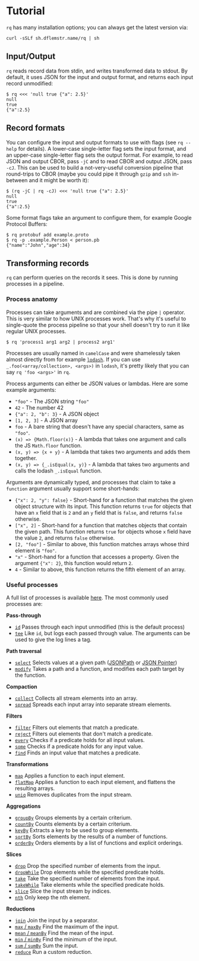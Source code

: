 # Tutorial

`rq` has many installation options; you can always get the latest
version via:

    curl -sSLf sh.dflemstr.name/rq | sh

## Input/Output

`rq` reads record data from stdin, and writes transformed data to
stdout.  By default, it uses JSON for the input and output format, and
returns each input record unmodified:

    $ rq <<< 'null true {"a": 2.5}'
    null
    true
    {"a":2.5}

## Record formats

You can configure the input and output formats to use with flags (see
`rq --help` for details).  A lower-case single-letter flag sets the
input format, and an upper-case single-letter flag sets the output
format.  For example, to read JSON and output CBOR, pass `-jC` and to
read CBOR and output JSON, pass `-cJ`.  This can be used to build a
not-very-useful conversion pipeline that round-trips to CBOR (maybe
you could pipe it through `gzip` and `ssh` in-between and it might be
worth it):

    $ (rq -jC | rq -cJ) <<< 'null true {"a": 2.5}'
    null
    true
    {"a":2.5}

Some format flags take an argument to configure them, for example
Google Protocol Buffers:

    $ rq protobuf add example.proto
    $ rq -p .example.Person < person.pb
    {"name":"John","age":34}

## Transforming records

`rq` can perform queries on the records it sees.  This is done by
running processes in a pipeline.

### Process anatomy

Processes can take arguments and are combined via the pipe `|`
operator.  This is very similar to how UNIX processes work.  That's
why it's useful to single-quote the process pipeline so that your
shell doesn't try to run it like regular UNIX processes.

    $ rq 'process1 arg1 arg2 | process2 arg1'

Processes are usually named in `camelCase` and were shamelessly taken
almost directly from for example [`lodash`][lodash].  If you can use
`_.foo(<array/collection>, <args>)` in `lodash`, it's pretty likely
that you can say `rq 'foo <args>'` in `rq`.

Process arguments can either be JSON values or lambdas.  Here are some
example arguments:

  - `"foo"` - The JSON string `"foo"`
  - `42` - The number 42
  - `{"a": 2, "b": 3}` - A JSON object
  - `[1, 2, 3]` - A JSON array
  - `foo` - A bare string that doesn't have any special characters,
    same as `"foo"`.
  - `(x) => {Math.floor(x)}` - A lambda that takes one argument and
    calls the JS `Math.floor` function.
  - `(x, y) => {x + y}` - A lambda that takes two arguments and adds
    them together.
  - `(x, y) => {_.isEqual(x, y)}` - A lambda that takes two arguments
    and calls the lodash `_.isEqual` function.

Arguments are dynamically typed, and processes that claim to take a
`function` argument usually support some short-hands:

  - `{"x": 2, "y": false}` - Short-hand for a function that matches
    the given object structure with its input.  This function returns
    `true` for objects that have an `x` field that is `2` and an `y`
    field that is `false`, and returns `false` otherwise.
  - `["x", 2]` - Short-hand for a function that matches objects that
    contain the given path.  This function returns `true` for objects
    whose `x` field have the value `2`, and returns `false` otherwise.
  - `[2, "foo"]` - Similar to above, this function matches arrays
    whose third element is `"foo"`.
  - `"x"` - Short-hand for a function that accesses a property.  Given
    the argument `{"x": 2}`, this function would return `2`.
  - `4` - Similar to above, this function returns the fifth element of
    an array.

### Useful processes

A full list of processes is available
[here](http://dflemstr.github.io/rq/js/global.html).  The most
commonly used processes are:

**Pass-through**

  - [`id`](http://dflemstr.github.io/rq/js/global.html#id)
    Passes through each input unmodified (this is the default process)
  - [`tee`](http://dflemstr.github.io/rq/js/global.html#tee)
    Like `id`, but logs each passed through value.  The arguments can
    be used to give the log lines a tag.

**Path traversal**

  - [`select`](http://dflemstr.github.io/rq/js/global.html#select)
    Selects values at a given path ([JSONPath][jsonpath] or
    [JSON Pointer][jsonpointer])
  - [`modify`](http://dflemstr.github.io/rq/js/global.html#modify)
    Takes a path and a function, and modifies each path target by the
    function.

**Compaction**

  - [`collect`](http://dflemstr.github.io/rq/js/global.html#collect)
    Collects all stream elements into an array.
  - [`spread`](http://dflemstr.github.io/rq/js/global.html#spread)
    Spreads each input array into separate stream elements.

**Filters**

  - [`filter`](http://dflemstr.github.io/rq/js/global.html#filter)
    Filters out elements that match a predicate.
  - [`reject`](http://dflemstr.github.io/rq/js/global.html#reject)
    Filters out elements that don't match a predicate.
  - [`every`](http://dflemstr.github.io/rq/js/global.html#every)
    Checks if a predicate holds for all input values.
  - [`some`](http://dflemstr.github.io/rq/js/global.html#some)
    Checks if a predicate holds for any input value.
  - [`find`](http://dflemstr.github.io/rq/js/global.html#find)
    Finds an input value that matches a predicate.

**Transformations**

  - [`map`](http://dflemstr.github.io/rq/js/global.html#map)
    Applies a function to each input element.
  - [`flatMap`](http://dflemstr.github.io/rq/js/global.html#flatMap)
    Applies a function to each input element, and flattens the
    resulting arrays.
  - [`uniq`](http://dflemstr.github.io/rq/js/global.html#uniq)
    Removes duplicates from the input stream.

**Aggregations**

  - [`groupBy`](http://dflemstr.github.io/rq/js/global.html#groupBy)
    Groups elements by a certain criterium.
  - [`countBy`](http://dflemstr.github.io/rq/js/global.html#countBy)
    Counts elements by a certain criterium.
  - [`keyBy`](http://dflemstr.github.io/rq/js/global.html#keyBy)
    Extracts a key to be used to group elements.
  - [`sortBy`](http://dflemstr.github.io/rq/js/global.html#sortBy)
    Sorts elements by the results of a number of functions.
  - [`orderBy`](http://dflemstr.github.io/rq/js/global.html#orderBy)
    Orders elements by a list of functions and explicit orderings.

**Slices**

  - [`drop`](http://dflemstr.github.io/rq/js/global.html#drop)
    Drop the specified number of elements from the input.
  - [`dropWhile`](http://dflemstr.github.io/rq/js/global.html#dropWhile)
    Drop elements while the specified predicate holds.
  - [`take`](http://dflemstr.github.io/rq/js/global.html#take)
    Take the specified number of elements from the input.
  - [`takeWhile`](http://dflemstr.github.io/rq/js/global.html#takeWhile)
    Take elements while the specified predicate holds.
  - [`slice`](http://dflemstr.github.io/rq/js/global.html#slice)
    Slice the input stream by indices.
  - [`nth`](http://dflemstr.github.io/rq/js/global.html#nth)
    Only keep the nth element.

**Reductions**

  - [`join`](http://dflemstr.github.io/rq/js/global.html#join)
    Join the input by a separator.
  - [`max` / `maxBy`](http://dflemstr.github.io/rq/js/global.html#max)
    Find the maximum of the input.
  - [`mean` / `meanBy`](http://dflemstr.github.io/rq/js/global.html#mean)
    Find the mean of the input.
  - [`min` / `minBy`](http://dflemstr.github.io/rq/js/global.html#min)
    Find the minimum of the input.
  - [`sum` / `sumBy`](http://dflemstr.github.io/rq/js/global.html#sum)
    Sum the input.
  - [`reduce`](http://dflemstr.github.io/rq/js/global.html#reduce)
    Run a custom reduction.

[lodash]: https://lodash.com/
[jsonpath]: http://goessner.net/articles/JsonPath/
[jsonpointer]: https://tools.ietf.org/html/rfc6901
